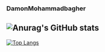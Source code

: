 ### DamonMohammadbagher

![Anurag's GitHub stats](https://github-readme-stats.vercel.app/api?username=damonmohammadbagher&show_icons=true&theme=dark)
-----------------------
[![Top Langs](https://github-readme-stats.vercel.app/api/top-langs/?username=damonmohammadbagher&layout=compact&theme=dark)](https://github.com/damonmohammadbagher/github-readme-stats)



<!--
**DamonMohammadbagher/DamonMohammadbagher** is a ✨ _special_ ✨ repository because its `README.md` (this file) appears on your GitHub profile.

Here are some ideas to get you started:

- 🔭 I’m currently working on ...
- 🌱 I’m currently learning ...
- 👯 I’m looking to collaborate on ...
- 🤔 I’m looking for help with ...
- 💬 Ask me about ...
- 📫 How to reach me: ...
- 😄 Pronouns: ...
- ⚡ Fun fact: ...
-->
